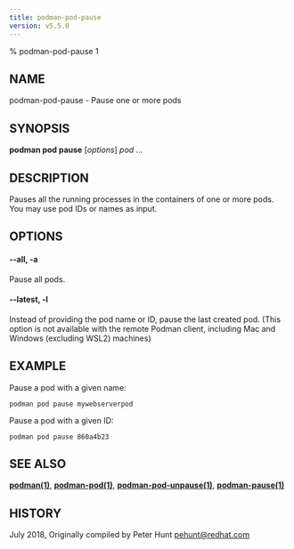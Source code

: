```yaml
---
title: podman-pod-pause
version: v5.5.0
---
```


% podman-pod-pause 1

## NAME
podman\-pod\-pause - Pause one or more pods

## SYNOPSIS
**podman pod pause** [*options*] *pod* ...

## DESCRIPTION
Pauses all the running processes in the containers of one or more pods.  You may use pod IDs or names as input.

## OPTIONS

#### **--all**, **-a**

Pause all pods.

#### **--latest**, **-l**

Instead of providing the pod name or ID, pause the last created pod. (This option is not available with the remote Podman client, including Mac and Windows (excluding WSL2) machines)

## EXAMPLE

Pause a pod with a given name:
```
podman pod pause mywebserverpod
```

Pause a pod with a given ID:
```
podman pod pause 860a4b23
```

## SEE ALSO
**[podman(1)](podman.1.md)**, **[podman-pod(1)](podman-pod.1.md)**, **[podman-pod-unpause(1)](podman-pod-unpause.1.md)**, **[podman-pause(1)](podman-pause.1.md)**

## HISTORY
July 2018, Originally compiled by Peter Hunt <pehunt@redhat.com>
